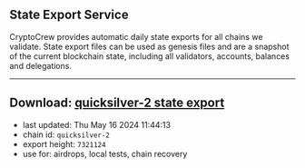 ## State Export Service
CryptoCrew provides automatic daily state exports for all chains we validate. State export files can be used as genesis files and are a snapshot of the current blockchain state, including all validators, accounts, balances and delegations.

---
**Download: [quicksilver-2 state export](https://dl-eu2.ccvalidators.com/SERVICE/quicksilver/quicksilver-2_export_7321124.json)**
---

- last updated: Thu May 16 2024 11:44:13
- chain id: `quicksilver-2`
- export height: `7321124`
- use for: airdrops, local tests, chain recovery
